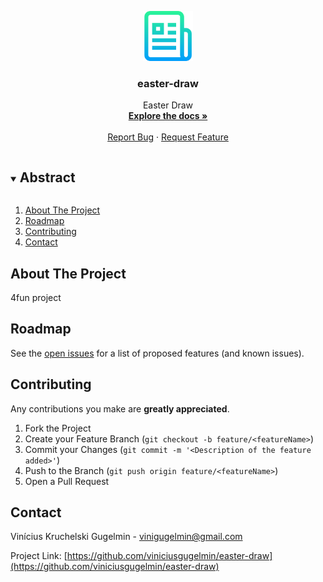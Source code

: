 <p align="center">
  <a href="https://github.com/viniciusgugelmin/easter-draw">
    <img src="info/readme.png" alt="readme-logo" width="80" height="80">
  </a>

<h3 align="center">easter-draw</h3>

  <p align="center">
    Easter Draw
    <br />
    <a href="https://github.com/viniciusgugelmin/easter-draw"><strong>Explore the docs »</strong></a>
    <br />
    <br />
    <a href="https://github.com/viniciusgugelmin/easter-draw/issues">Report Bug</a>
    ·
    <a href="https://github.com/viniciusgugelmin/easter-draw/issues">Request Feature</a>
  </p>
</p>

<details open="open">
  <summary><h2 style="display: inline-block">Abstract</h2></summary>
  <ol>
    <li>
      <a href="#about-the-project">About The Project</a>
    </li>
    <li><a href="#roadmap">Roadmap</a></li>
    <li><a href="#contributing">Contributing</a></li>
    <li><a href="#contact">Contact</a></li>
  </ol>
</details>

## About The Project

4fun project

## Roadmap

See the [open issues](https://github.com/viniciusgugelmin/easter-draw/issues) for a list of proposed features (and known
issues).

## Contributing

Any contributions you make are **greatly appreciated**.

1. Fork the Project
2. Create your Feature Branch (`git checkout -b feature/<featureName>`)
3. Commit your Changes (`git commit -m '<Description of the feature added>'`)
4. Push to the Branch (`git push origin feature/<featureName>`)
5. Open a Pull Request

## Contact

Vinícius Kruchelski Gugelmin - vinigugelmin@gmail.com

Project Link: [https://github.com/viniciusgugelmin/easter-draw](https://github.com/viniciusgugelmin/easter-draw)
